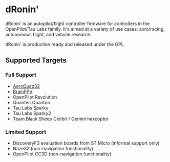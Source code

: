 # dRonin'

dRonin' is an autopilot/flight controller firmware for controllers in the OpenPilot/Tau Labs family.  It's aimed at a variety of use cases: acro/racing, autonomous flight, and vehicle research.

dRonin' is production ready and released under the GPL.

## Supported Targets

### Full Support

- [AeroQuad32](http://aeroquad.com/showwiki.php?title=AeroQuad32-Flight-Control-Board-v2)
- [BrainFPV](http://brainfpv.com/)
- OpenPilot Revolution
- Quantec Quanton
- Tau Labs Sparky
- Tau Labs Sparky2
- Team Black Sheep Colibri / Gemini hexcopter

### Limited Support

- DiscoveryF3 evaluation boards from ST Micro (informal support only)
- Naze32 (non-navigation functionality)
- OpenPilot CC3D (non-navigation functionality)
